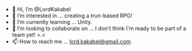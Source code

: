 - 👋 Hi, I’m @LordKakabel
- 👀 I’m interested in ... creating a trun-based RPG!
- 🌱 I’m currently learning ... Unity.
- 💞️ I’m looking to collaborate on ... I don't think I'm ready to be part of a team yet! >.<
- 📫 How to reach me ... lord.kakabel@gmail.com

<!---
LordKakabel/LordKakabel is a ✨ special ✨ repository because its `README.md` (this file) appears on your GitHub profile.
You can click the Preview link to take a look at your changes.
--->
